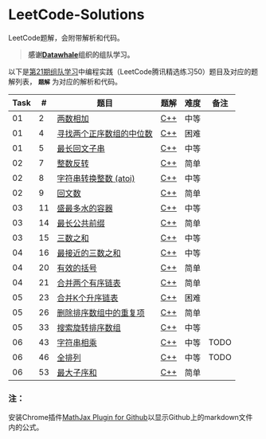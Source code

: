 # LeetCode-Solutions

LeetCode题解，会附带解析和代码。

> **感谢[Datawhale](http://datawhale.club/)组织的组队学习。**

以下是[第21期组队学习](http://datawhale.club/t/topic/1012)中编程实践（LeetCode腾讯精选练习50）题目及对应的题解列表， **`题解`** 为对应的解析和代码。

| Task | # | 题目 | 题解 | 难度 | 备注 |
| ---- | - | --- | ---- | ---- | --- |
| 01 | 2 | [两数相加](https://leetcode-cn.com/problems/add-two-numbers/) | [C++](https://github.com/wtyuan96/LeetCode-Solutions/blob/main/solutions/2.%20%E4%B8%A4%E6%95%B0%E7%9B%B8%E5%8A%A0.md) | 中等 |
| 01 | 4 | [寻找两个正序数组的中位数](https://leetcode-cn.com/problems/median-of-two-sorted-arrays/) | [C++](https://github.com/wtyuan96/LeetCode-Solutions/blob/main/solutions/4.%20%E5%AF%BB%E6%89%BE%E4%B8%A4%E4%B8%AA%E6%AD%A3%E5%BA%8F%E6%95%B0%E7%BB%84%E7%9A%84%E4%B8%AD%E4%BD%8D%E6%95%B0.md) | 困难 |
| 01 | 5 | [最长回文子串](https://leetcode-cn.com/problems/longest-palindromic-substring/) | [C++](https://github.com/wtyuan96/LeetCode-Solutions/blob/main/solutions/5.%20%E6%9C%80%E9%95%BF%E5%9B%9E%E6%96%87%E5%AD%90%E4%B8%B2.md) | 中等
| 02 | 7 | [整数反转](https://leetcode-cn.com/problems/reverse-integer/) | [C++](https://github.com/wtyuan96/LeetCode-Solutions/blob/main/solutions/7.%20%E6%95%B4%E6%95%B0%E5%8F%8D%E8%BD%AC.md) | 简单
| 02 | 8 | [字符串转换整数 (atoi)](https://leetcode-cn.com/problems/string-to-integer-atoi/) | [C++](https://github.com/wtyuan96/LeetCode-Solutions/blob/main/solutions/8.%20%E5%AD%97%E7%AC%A6%E4%B8%B2%E8%BD%AC%E6%8D%A2%E6%95%B4%E6%95%B0%20(atoi).md) | 中等
| 02 | 9 | [回文数](https://leetcode-cn.com/problems/palindrome-number/) | [C++](https://github.com/wtyuan96/LeetCode-Solutions/blob/main/solutions/9.%20%E5%9B%9E%E6%96%87%E6%95%B0.md) | 简单
| 03 | 11 | [盛最多水的容器](https://leetcode-cn.com/problems/container-with-most-water/) | [C++](https://github.com/wtyuan96/LeetCode-Solutions/blob/main/solutions/11.%20%E7%9B%9B%E6%9C%80%E5%A4%9A%E6%B0%B4%E7%9A%84%E5%AE%B9%E5%99%A8.md) | 中等 |
| 03 | 14 | [最长公共前缀](https://leetcode-cn.com/problems/longest-common-prefix/) | [C++](https://github.com/wtyuan96/LeetCode-Solutions/blob/main/solutions/14.%20%E6%9C%80%E9%95%BF%E5%85%AC%E5%85%B1%E5%89%8D%E7%BC%80.md) | 简单 |
| 03 | 15 | [三数之和](https://leetcode-cn.com/problems/3sum) | [C++](https://github.com/wtyuan96/LeetCode-Solutions/blob/main/solutions/15.%20%E4%B8%89%E6%95%B0%E4%B9%8B%E5%92%8C.md) | 中等 |
| 04 | 16 | [最接近的三数之和](https://leetcode-cn.com/problems/3sum-closest/) | [C++](https://github.com/wtyuan96/LeetCode-Solutions/blob/main/solutions/16.%20%E6%9C%80%E6%8E%A5%E8%BF%91%E7%9A%84%E4%B8%89%E6%95%B0%E4%B9%8B%E5%92%8C.md) | 中等 |
| 04 | 20 | [有效的括号](https://leetcode-cn.com/problems/valid-parentheses) | [C++](https://github.com/wtyuan96/LeetCode-Solutions/blob/main/solutions/20.%20%E6%9C%89%E6%95%88%E7%9A%84%E6%8B%AC%E5%8F%B7.md) | 简单 |
| 04 | 21 | [合并两个有序链表](https://leetcode-cn.com/problems/merge-two-sorted-lists) | [C++](https://github.com/wtyuan96/LeetCode-Solutions/blob/main/solutions/21.%20%E5%90%88%E5%B9%B6%E4%B8%A4%E4%B8%AA%E6%9C%89%E5%BA%8F%E9%93%BE%E8%A1%A8.md) | 简单 |
| 05 | 23 | [合并K个升序链表](https://leetcode-cn.com/problems/merge-k-sorted-lists) | [C++](https://github.com/wtyuan96/LeetCode-Solutions/blob/main/solutions/23.%20%E5%90%88%E5%B9%B6K%E4%B8%AA%E5%8D%87%E5%BA%8F%E9%93%BE%E8%A1%A8.md) | 困难 |
| 05 | 26 | [删除排序数组中的重复项](https://leetcode-cn.com/problems/remove-duplicates-from-sorted-array) | [C++](https://github.com/wtyuan96/LeetCode-Solutions/blob/main/solutions/26.%20%E5%88%A0%E9%99%A4%E6%8E%92%E5%BA%8F%E6%95%B0%E7%BB%84%E4%B8%AD%E7%9A%84%E9%87%8D%E5%A4%8D%E9%A1%B9.md) | 简单 |
| 05 | 33 | [搜索旋转排序数组](https://leetcode-cn.com/problems/search-in-rotated-sorted-array) | [C++](https://github.com/wtyuan96/LeetCode-Solutions/blob/main/solutions/33.%20%E6%90%9C%E7%B4%A2%E6%97%8B%E8%BD%AC%E6%8E%92%E5%BA%8F%E6%95%B0%E7%BB%84.md) | 中等 |
| 06 | 43 | [字符串相乘](https://leetcode-cn.com/problems/multiply-strings) | [C++](https://github.com/wtyuan96/LeetCode-Solutions/blob/main/solutions/43.%20%E5%AD%97%E7%AC%A6%E4%B8%B2%E7%9B%B8%E4%B9%98.md) | 中等 | TODO |
| 06 | 46 | [全排列](https://leetcode-cn.com/problems/permutations) | [C++](https://github.com/wtyuan96/LeetCode-Solutions/blob/main/solutions/46.%20%E5%85%A8%E6%8E%92%E5%88%97.md) | 中等 | TODO |
| 06 | 53 | [最大子序和](https://leetcode-cn.com/problems/maximum-subarray) | [C++](https://github.com/wtyuan96/LeetCode-Solutions/blob/main/solutions/53.%20%E6%9C%80%E5%A4%A7%E5%AD%90%E5%BA%8F%E5%92%8C.md) | 简单 |


### 注：
安装Chrome插件[MathJax Plugin for Github](https://chrome.google.com/webstore/detail/mathjax-plugin-for-github/ioemnmodlmafdkllaclgeombjnmnbima/related)以显示Github上的markdown文件内的公式。
